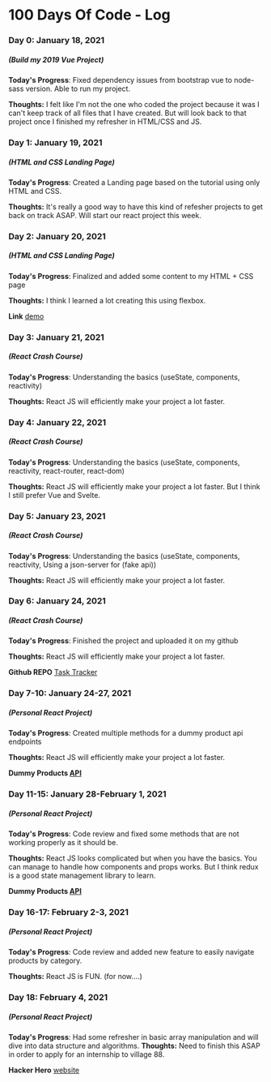 # 100 Days Of Code - Log

### Day 0: January 18, 2021

##### (Build my 2019 Vue Project)

**Today's Progress**: Fixed dependency issues from bootstrap vue to node-sass version. Able to run my project.

**Thoughts:** I felt like I'm not the one who coded the project because it was I can't keep track of all files that I have created. But will look back to that project once I finished my refresher in HTML/CSS and JS.

### Day 1: January 19, 2021

##### (HTML and CSS Landing Page)

**Today's Progress**: Created a Landing page based on the tutorial using only HTML and CSS.

**Thoughts:** It's really a good way to have this kind of refesher projects to get back on track ASAP. Will start our react project this week.

### Day 2: January 20, 2021

##### (HTML and CSS Landing Page)

**Today's Progress**: Finalized and added some content to my HTML + CSS page

**Thoughts:** I think I learned a lot creating this using flexbox.

**Link** [demo](https://smlburgers.netlify.app/)

### Day 3: January 21, 2021

##### (React Crash Course)

**Today's Progress**: Understanding the basics (useState, components, reactivity)

**Thoughts:** React JS will efficiently make your project a lot faster.

### Day 4: January 22, 2021

##### (React Crash Course)

**Today's Progress**: Understanding the basics (useState, components, reactivity, react-router, react-dom)

**Thoughts:** React JS will efficiently make your project a lot faster. But I think I still prefer Vue and Svelte.

### Day 5: January 23, 2021

##### (React Crash Course)

**Today's Progress**: Understanding the basics (useState, components, reactivity, Using a json-server for (fake api))

**Thoughts:** React JS will efficiently make your project a lot faster.

### Day 6: January 24, 2021

##### (React Crash Course)

**Today's Progress**: Finished the project and uploaded it on my github

**Thoughts:** React JS will efficiently make your project a lot faster.

**Github REPO** [Task Tracker](https://github.com/justmatt18/track-tracker-react)

### Day 7-10: January 24-27, 2021

##### (Personal React Project)

**Today's Progress**: Created multiple methods for a dummy product api endpoints

**Thoughts:** React JS will efficiently make your project a lot faster.

**Dummy Products [API](https://dummyproducts-api.herokuapp.com/)**

### Day 11-15: January 28-February 1, 2021

##### (Personal React Project)

**Today's Progress**: Code review and fixed some methods that are not working properly as it should be.

**Thoughts:** React JS looks complicated but when you have the basics. You can manage to handle how components and props works. But I think redux is a good state management library to learn.

**Dummy Products [API](https://dummyproducts-api.herokuapp.com/)**

### Day 16-17: February 2-3, 2021

##### (Personal React Project)

**Today's Progress**: Code review and added new feature to easily navigate products by category.

**Thoughts:** React JS is FUN. (for now....)

### Day 18: February 4, 2021

##### (Personal React Project)

**Today's Progress**: Had some refresher in basic array manipulation and will dive into data structure and algorithms.
**Thoughts:** Need to finish this ASAP in order to apply for an internship to village 88.

**Hacker Hero** [website](https://www.hackerhero.com/learn-to-code/values-greater-than-second-generalized)
